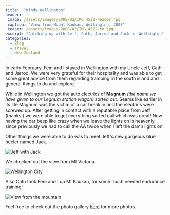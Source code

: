 ```yaml
---
title:  "Windy Wellington"
header:
 image: /assets/images/2008/02/IMG_4522-header.jpg
 caption: "View from Mount Kaukau, Wellington, 2008"
 teaser: /assets/images/2008/02/IMG_4522-tn.jpg
excerpt: "Catching up with Jeff, Cath, Jarrod and Jack in Wellington"
categories: 
  - Blog
  - Travel
  - New Zealand
---
```

In early February, Fem and I stayed in Wellington with my Uncle Jeff, Cath and Jarrod.
We were very grateful for their hospitality and was able to get some great advice from them regarding tramping in the south island and general things to do and explore.

While in Wellington we got the auto electrics of **Magnum** _(the name we have given to our Legnum station wagon)_ sorted out. Seems like earlier in its life Magnum was the victim of a car break in and the electrics were screwed up. After getting in contact with a reputable place from Jeff (thanks!) we were able to get everything sorted out which was great! Now having the car beep like crazy when we leave the lights on is heavenly, since previously we had to call the AA twice when I left the damn lights on!

Other things we were able to do was to meet Jeff's new gorgeous blue heeler named Jack.

![Jeff with Jack](https://photos.smugmug.com/New-Zealand/Best-of-New-Zealand/i-SP7PM92/0/9e0de062/X2/IMG_4545-X2.jpg)

We checked out the view from Mt Victoria.

![Wellington City](https://photos.smugmug.com/New-Zealand/Best-of-New-Zealand/i-G5ttLnf/0/68e1cba0/X2/IMG_4471-X2.jpg)

Also Cath took Fem and I up Mt Kaukau, for some much needed endurance training!

![View from the mountain](https://photos.smugmug.com/New-Zealand/Wellington/Sight-Seeing-and-Mt-Kaukau/i-WgpPZGm/0/b03590d5/X2/IMG_4513-X2.jpg)

Feel free to check out the photo gallery [here](http://photos.mattcorr.com/New-Zealand/Wellington) for more photos.